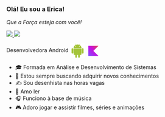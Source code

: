 ### Olá! Eu sou a Erica!

*Que a Força esteja com você!*

<p>
  <a href="https://www.linkedin.com/in/erica-saline" target="_blank">
    <img src="https://img.shields.io/badge/-LinkedIn-%230077B5?style=for-the-badge&logo=linkedin&logoColor=white" target="_blank">
  </a> 
  <a href="mailto:ericasaline@gmail.com">
    <img src="https://img.shields.io/badge/Gmail-D14836?style=for-the-badge&logo=gmail&logoColor=white" target="_blank">   
  </a>
</p>

Desenvolvedora Android
<img align="center" alt="Logo-Android" height="40" src="https://raw.githubusercontent.com/devicons/devicon/master/icons/android/android-original.svg">
<img align="center" alt="Logo-Kotlin" height="35" src="https://raw.githubusercontent.com/devicons/devicon/master/icons/kotlin/kotlin-original.svg">

- 🎓 Formada em Análise e Desenvolvimento de Sistemas
- 🧐 Estou sempre buscando adquirir novos conhecimentos
- ✍️ Sou desenhista nas horas vagas
- 📖 Amo ler
- 🎧 Funciono à base de música
- 🎮 Adoro jogar e assistir filmes, séries e animações
